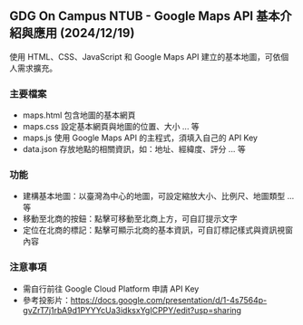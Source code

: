 ## GDG On Campus NTUB - Google Maps API 基本介紹與應用 (2024/12/19)
使用 HTML、CSS、JavaScript 和 Google Maps API 建立的基本地圖，可依個人需求擴充。
### 主要檔案
- maps.html 包含地圖的基本網頁
- maps.css 設定基本網頁與地圖的位置、大小 ... 等
- maps.js 使用 Google Maps API 的主程式，須填入自己的 API Key
- data.json 存放地點的相關資訊，如：地址、經緯度、評分 ... 等
### 功能
- 建構基本地圖：以臺灣為中心的地圖，可設定縮放大小、比例尺、地圖類型 ... 等
- 移動至北商的按鈕：點擊可移動至北商上方，可自訂提示文字
- 定位在北商的標記：點擊可顯示北商的基本資訊，可自訂標記樣式與資訊視窗內容
### 注意事項
- 需自行前往 Google Cloud Platform 申請 API Key
- 參考投影片：https://docs.google.com/presentation/d/1-4s7564p-gvZrT7j1rbA9d1PYYYcUa3idksxYgICPPY/edit?usp=sharing
